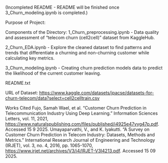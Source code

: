 (Incompleted README - README will be finished once 3_Churn_modeling.ipynb is completed.)

Purpose of Project: 

Components of the Directory:
1_Churn_preprocessing.ipynb - Data quality and assessment of “telecom churn (cell2cell)” dataset from KaggleHub.

2_Churn_EDA.ipynb - Explore the cleaned dataset to find patterns and trends that differentiate a churning and non-churning customer while calculating key metrics.

3_Churn_modeling.ipynb - Creating churn prediction models data to predict the likelihood of the current customer leaving.

README.txt


URL of Dataset:
https://www.kaggle.com/datasets/jpacse/datasets-for-churn-telecom/data?select=cell2celltrain.csv 


Works Cited
Fujo, Samah Wael, et al. “Customer Churn Prediction in Telecommunication Industry Using Deep Learning.” Information Sciences Letters, vol. 11, 2021, https://www.naturalspublishing.com/files/published/i4925e47vyg47p.pdf. Accessed 15 9 2025.
Umayaparvathi, V., and K. Iyakutti. “A Survey on Customer Churn Prediction in Telecom Industry: Datasets, Methods and Metrics.” International Research Journal of Engineering and Technology (IRJET), vol. 3, no. 4, 2016, pp. 1065-1070, https://www.irjet.net/archives/V3/i4/IRJET-V3I4213.pdf. Accessed 15 09 2025.

